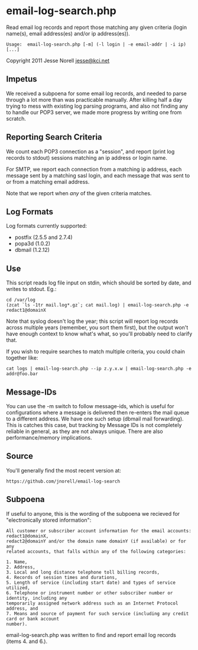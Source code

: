 email-log-search.php
====================

Read email log records and report those matching any given criteria
(login name(s), email address(es) and/or ip address(es)).

    Usage:  email-log-search.php [-m] (-l login | -e email-addr | -i ip) [...]

Copyright 2011 Jesse Norell <jesse@kci.net>

Impetus
-------

We received a subpoena for some email log records, and needed
to parse through a lot more than was practicable manually.
After killing half a day trying to mess with existing log parsing
programs, and also not finding any to handle our POP3 server,
we made more progress by writing one from scratch.

Reporting Search Criteria
-------------------------

We count each POP3 connection as a "session", and report (print log records to stdout)
sessions matching an ip address or login name.

For SMTP, we report each connection from a matching ip address, each message
sent by a matching sasl login, and each message that was sent to or from a
matching email address.

Note that we report when *any* of the given criteria matches.

Log Formats
-----------

Log formats currently supported:

* postfix (2.5.5 and 2.7.4)
* popa3d (1.0.2)
* dbmail (1.2.12)

Use
---

This script reads log file input on stdin, which should be sorted by date,
and writes to stdout.  Eg.:

    cd /var/log
    (zcat `ls -1tr mail.log*.gz`; cat mail.log) | email-log-search.php -e redact1@domainX

Note that syslog doesn't log the year; this script will report log records across
multiple years (remember, you sort them first), but the output won't have enough context
to know what's what, so you'll probably need to clarify that.

If you wish to require searches to match multiple criteria, you could chain together like:

    cat logs | email-log-search.php --ip z.y.x.w | email-log-search.php -e addr@foo.bar

Message-IDs
-----------

You can use the -m switch to follow message-ids, which is useful for configurations
where a message is delivered then re-enters the mail queue to a different address.
We have one such setup (dbmail mail forwarding).  This is catches this case, but
tracking by Message IDs is not completely reliable in general, as they are not
always unique.  There are also performance/memory implications.


Source
------

You'll generally find the most recent version at:

    https://github.com/jnorell/email-log-search

Subpoena
--------

If useful to anyone, this is the wording of the subpoena we recieved
for "electronically stored information":

    All customer or subscriber account information for the email accounts: redact1@domainX,
    redact2@domainY and/or the domain name domainY (if available) or for any
    related accounts, that falls within any of the following categories:
  
    1. Name,
    2. Address,
    3. Local and long distance telephone toll billing records,
    4. Records of session times and durations,
    5. Length of service (including start date) and types of service utilized,
    6. Telephone or instrument number or other subscriber number or identity, including any
    temporarily assigned network address such as an Internet Protocol address, and
    7. Means and source of payment for such service (including any credit card or bank account
    number).

email-log-search.php was written to find and report email log records (items 4. and 6.).

